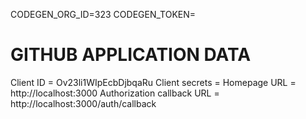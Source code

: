 CODEGEN_ORG_ID=323
CODEGEN_TOKEN=

# GITHUB APPLICATION DATA
Client ID = Ov23li1WIpEcbDjbqaRu
Client secrets =
Homepage URL = http://localhost:3000
Authorization callback URL = http://localhost:3000/auth/callback
